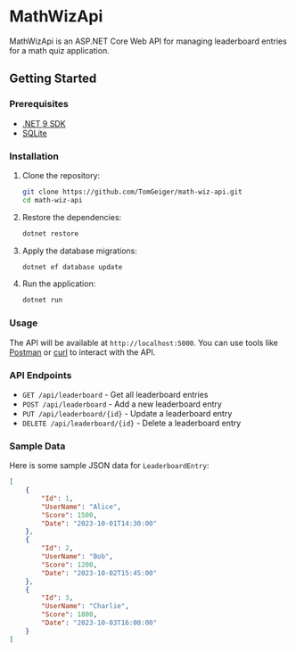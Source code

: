 # MathWizApi

MathWizApi is an ASP.NET Core Web API for managing leaderboard entries for a math quiz application.

## Getting Started

### Prerequisites

- [.NET 9 SDK](https://dotnet.microsoft.com/download/dotnet/9.0)
- [SQLite](https://www.sqlite.org/download.html)

### Installation

1. Clone the repository:
    ```sh
    git clone https://github.com/TomGeiger/math-wiz-api.git
    cd math-wiz-api
    ```

2. Restore the dependencies:
    ```sh
    dotnet restore
    ```

3. Apply the database migrations:
    ```sh
    dotnet ef database update
    ```

4. Run the application:
    ```sh
    dotnet run
    ```

### Usage

The API will be available at `http://localhost:5000`. You can use tools like [Postman](https://www.postman.com/) or [curl](https://curl.se/) to interact with the API.

### API Endpoints

- `GET /api/leaderboard` - Get all leaderboard entries
- `POST /api/leaderboard` - Add a new leaderboard entry
- `PUT /api/leaderboard/{id}` - Update a leaderboard entry
- `DELETE /api/leaderboard/{id}` - Delete a leaderboard entry

### Sample Data

Here is some sample JSON data for `LeaderboardEntry`:

```json
[
    {
        "Id": 1,
        "UserName": "Alice",
        "Score": 1500,
        "Date": "2023-10-01T14:30:00"
    },
    {
        "Id": 2,
        "UserName": "Bob",
        "Score": 1200,
        "Date": "2023-10-02T15:45:00"
    },
    {
        "Id": 3,
        "UserName": "Charlie",
        "Score": 1800,
        "Date": "2023-10-03T16:00:00"
    }
]
